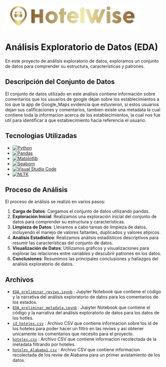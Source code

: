 ![wink](imagenes/HotelWiseLogo.png)

# Análisis Exploratorio de Datos (EDA)

En este proyecto de análisis exploratorio de datos, exploramos un conjunto de datos para comprender su estructura, características y patrones.

## Descripción del Conjunto de Datos

El conjunto de datos utilizado en este análisis contiene información sobre comentarios que los usuarios de google dejan sobre los establecimientos a los que la app de Google_Maps evidencia que estuvieron, si estos usuarios dejan sus calificaciones y comentarios, tambien existe una metadata la cual contiene toda la informacion acerca de los establecimientos, la cual nos fue util para identificar a que establecimiento hacia referencia el usuario.

## Tecnologias Utilizadas

- [![Python](https://img.shields.io/badge/Python-3776AB?style=for-the-badge&logo=python&logoColor=white)](https://www.python.org/)
- [![Pandas](https://img.shields.io/badge/pandas-150458?style=for-the-badge&logo=pandas&logoColor=white)](https://pandas.pydata.org/)
- [![Matplotlib](https://img.shields.io/badge/Matplotlib-3776AB?style=for-the-badge&logo=matplotlib&logoColor=white)](https://matplotlib.org/)
- [![Seaborn](https://img.shields.io/badge/Seaborn-3776AB?style=for-the-badge&logo=seaborn&logoColor=white)](https://seaborn.pydata.org/)
- [![Visual Studio Code](https://img.shields.io/badge/Visual_Studio_Code-007ACC?style=for-the-badge&logo=visual-studio-code&logoColor=white)](https://code.visualstudio.com/)
- [![NLTK](https://img.shields.io/badge/NLTK-333?style=for-the-badge&logo=nltk&logoColor=white)](https://www.nltk.org/)


## Proceso de Análisis

El proceso de análisis se realizó en varios pasos:

1. **Carga de Datos**: Cargamos el conjunto de datos utilizando pandas.
2. **Exploración Inicial**: Realizamos una exploración inicial del conjunto de datos para comprender su estructura y características.
3. **Limpieza de Datos**: Llevamos a cabo tareas de limpieza de datos, incluyendo el manejo de valores faltantes, duplicados y valores atípicos.
4. **Análisis Estadístico**: Realizamos análisis estadísticos descriptivos para resumir las características del conjunto de datos.
5. **Visualización de Datos**: Utilizamos gráficos y visualizaciones para explorar las relaciones entre variables y descubrir patrones en los datos.
6. **Conclusiones**: Resumimos las principales conclusiones y hallazgos del análisis exploratorio de datos.

## Archivos

- [`EDA_preliminar_reviws.ipynb`](EDA_preliminar/EDA_preliminar_reviws.ipynb)
: Jupyter Notebook que contiene el código y la narrativa del análisis exploratorio de datos para los comentarios de los estados.
- [`EDA_preliminar_metadata.ipynb`](EDA_preliminar/EDA_preliminar_metadata.ipynb)
: Jupyter Notebook que contiene el código y la narrativa del análisis exploratorio de datos para los datos de los hotles.
- [`id_hoteles.csv`](CSV/id_hoteles.csv)
: Archivo CSV que contiene informacion sobre los id de los hoteles para poder hacer un filtro en las reviws y asi obtener unicamente los comentarios que necesito para el proyecto.
- [`hoteles.csv`](CSV/hoteles.csv)
: Archivo CSV que contiene informacion recolectada de la metadata filtrando por hoteles.
- [`hoteles_Alabama1.csv`](CSV/hoteles_Alabama1.csv)
: Archivo CSV que contiene informacion recolectada de los reviw de Alabama para un primer avistamiento de los datos.

